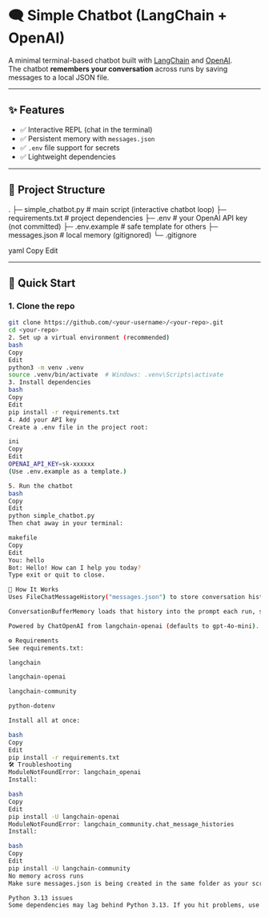 # 🗨️ Simple Chatbot (LangChain + OpenAI)

A minimal terminal-based chatbot built with [LangChain](https://www.langchain.com/) and [OpenAI](https://platform.openai.com/).  
The chatbot **remembers your conversation** across runs by saving messages to a local JSON file.

---

## ✨ Features

- ✅ Interactive REPL (chat in the terminal)  
- ✅ Persistent memory with `messages.json`  
- ✅ `.env` file support for secrets  
- ✅ Lightweight dependencies  

---

## 📂 Project Structure

.
├─ simple_chatbot.py # main script (interactive chatbot loop)
├─ requirements.txt # project dependencies
├─ .env # your OpenAI API key (not committed)
├─ .env.example # safe template for others
├─ messages.json # local memory (gitignored)
└─ .gitignore

yaml
Copy
Edit

---

## 🚀 Quick Start

### 1. Clone the repo
```bash
git clone https://github.com/<your-username>/<your-repo>.git
cd <your-repo>
2. Set up a virtual environment (recommended)
bash
Copy
Edit
python3 -m venv .venv
source .venv/bin/activate  # Windows: .venv\Scripts\activate
3. Install dependencies
bash
Copy
Edit
pip install -r requirements.txt
4. Add your API key
Create a .env file in the project root:

ini
Copy
Edit
OPENAI_API_KEY=sk-xxxxxx
(Use .env.example as a template.)

5. Run the chatbot
bash
Copy
Edit
python simple_chatbot.py
Then chat away in your terminal:

makefile
Copy
Edit
You: hello
Bot: Hello! How can I help you today?
Type exit or quit to close.

🧠 How It Works
Uses FileChatMessageHistory("messages.json") to store conversation history locally.

ConversationBufferMemory loads that history into the prompt each run, so the bot can recall context (e.g., your name).

Powered by ChatOpenAI from langchain-openai (defaults to gpt-4o-mini).

⚙️ Requirements
See requirements.txt:

langchain

langchain-openai

langchain-community

python-dotenv

Install all at once:

bash
Copy
Edit
pip install -r requirements.txt
🛠 Troubleshooting
ModuleNotFoundError: langchain_openai
Install:

bash
Copy
Edit
pip install -U langchain-openai
ModuleNotFoundError: langchain_community.chat_message_histories
Install:

bash
Copy
Edit
pip install -U langchain-community
No memory across runs
Make sure messages.json is being created in the same folder as your script.

Python 3.13 issues
Some dependencies may lag behind Python 3.13. If you hit problems, use Python 3.10–3.12.
